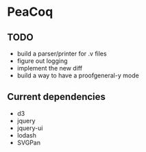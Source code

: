 PeaCoq
======

TODO
----
- build a parser/printer for .v files
- figure out logging
- implement the new diff
- build a way to have a proofgeneral-y mode

Current dependencies
--------------------
- d3
- jquery
- jquery-ui
- lodash
- SVGPan

